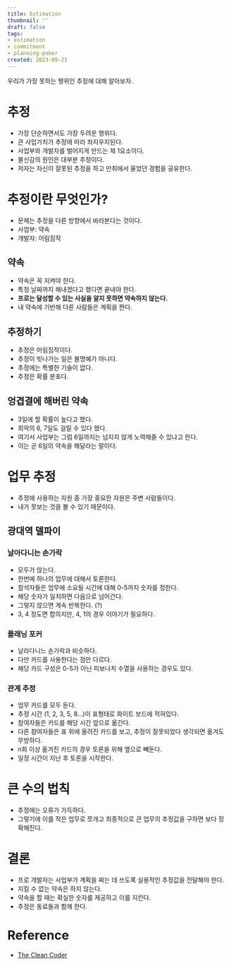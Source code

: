 ```yaml
---
title: Estimation
thumbnail: ''
draft: false
tags:
- estimation
- commitment
- planning-poker
created: 2023-09-21
---
```


우리가 가장 못하는 행위인 추정에 대해 알아보자.

# 추정

* 가장 단순하면서도 가장 두려운 행위다.
* 큰 사업가치가 추정에 따라 좌지우지된다.
* 사업부와 개발자를 벌어지게 만드는 제 1요소이다.
* 불신감의 원인은 대부분 추정이다.
* 저자는 자신이 잘못된 추정을 하고 만취에서 울었던 경험을 공유한다.

# 추정이란 무엇인가?

* 문제는 추정을 다른 방향에서 바라본다는 것이다.
* 사업부: 약속
* 개발자: 어림짐작

## 약속

* 약속은 꼭 지켜야 한다.
* 특정 날짜까지 해내겠다고 했다면 끝내야 한다.
* **프로는 달성할 수 있는 사실을 알지 못하면 약속하지 않는다.**
* 내 약속에 기반해 다른 사람들은 계획을 짠다.

## 추정하기

* 추정은 어림짐작이다.
* 추정이 빗나가는 일은 불명예가 아니다.
* 추정에는 특별한 기술이 없다.
* 추정은 확률 분포다.

## 엉겹결에 해버린 약속

* 3일에 할 확률이 높다고 했다.
* 최악의 6, 7일도 걸릴 수 있다 했다.
* 여기서 사업부는 그럼 6일까지는 넘지지 않게 노력해줄 수 있냐고 한다.
* 이는 곧 6일의 약속을 해달라는 말이다.

# 업무 추정

* 추정에 사용하는 자원 중 가장 중요한 자원은 주변 사람들이다.
* 내가 못보는 것을 볼 수 있기 때문이다.

## 광대역 델파이

### 날아다니는 손가락

* 모두가 앉는다.
* 한번에 하나의 업무에 대해서 토론한다.
* 참석자들은 업무에 소요될 시간에 대해 0-5까지 숫자를 정한다.
* 해당 숫자가 일치하면 다음으로 넘어간다.
* 그렇지 않으면 계속 반복한다. (?)
* 3, 4 정도면 합의지만, 4, 1의 경우 이야기가 필요하다.

### 플래닝 포커

* 날라다니느 손가락과 비슷하다.
* 다만 카드를 사용한다는 점만 다르다.
* 해당 카드 구성은 0-5가 아닌 피보나치 수열을 사용하는 경우도 있다.

### 관계 추정

* 업무 카드를 모두 둔다.
* 추정 시간 (1, 2, 3, 5, 8...)이 표형태로 화이트 보드에 적혀있다.
* 참여자들은 카드를 해당 시간 앞으로 옮긴다.
* 다른 참여자들은 표 위에 올려진 카드를 보고, 추정이 잘못되었다 생각되면 옮겨도 무방하다.
* n회 이상 옮겨진 카드의 경우 토론을 위해 옆으로 빼둔다.
* 일정 시간이 지난 후 토론을 시작한다.

# 큰 수의 법칙

* 추정에는 오류가 가득하다.
* 그렇기에 이를 작은 업무로 쪼개고 최종적으로 큰 업무의 추정값을 구하면 보다 정확해진다.

# 결론

* 프로 개발자는 사업부가 계획을 짜는 데 쓰도록 실용적인 추정값을 전달해야 한다.
* 지킬 수 없는 약속은 하지 않는다.
* 약속을 할 때는 확실한 숫자를 제공하고 이를 지킨다.
* 추정은 동료들과 함께 한다.

# Reference

* [The Clean Coder](https://product.kyobobook.co.kr/detail/S000000935891)
